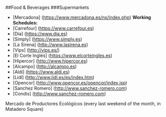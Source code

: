 ##Food & Beverages
###Supermarkets
  * [Mercadona] (https://www.mercadona.es/ns/index.php)
   **Working Schedules:** 
  * [Carrefour] (https://www.carrefour.es)
  * [Dia] (https://www.dia.es)
  * [Simply] (https://www.simply.es)
  * [La Sirena] (http://www.lasirena.es)
  * [Vips] (http://vips.es/)
  * [El Corte Inglés] (https://www.elcorteingles.es)
  * [Hipercor] (http://www.hipercor.es)
  * [Alcampo] (http://alcampo.es)
  * [Aldi] (https://www.aldi.es)
  * [Lidl] (http://www.lidl.es/es/index.htm)
  * [Opencor] (http://www.opencor.es/opencor/index.jsp)
  * [Sanchez Romero] (http://www.sanchez-romero.com)
  * [Condis] (http://www.sanchez-romero.com)




Mercado de Productores Ecológicos (every last weekend of the month, in Matadero Square)
